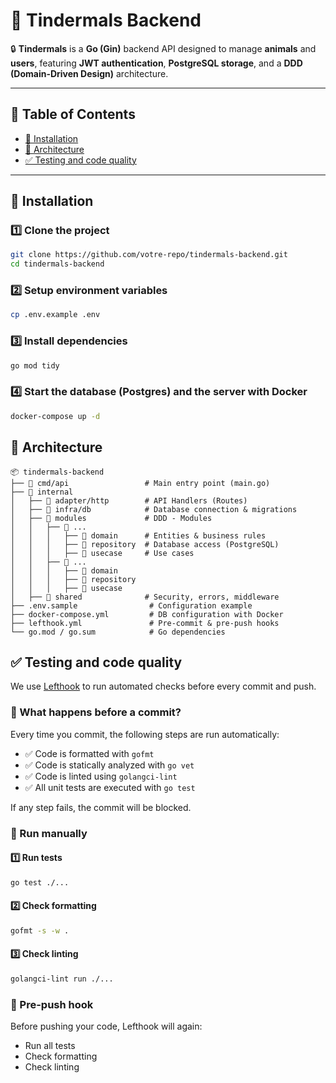 # 🐾 Tindermals Backend

🔒 **Tindermals** is a **Go (Gin)** backend API designed to manage **animals** and **users**, featuring **JWT authentication**, **PostgreSQL storage**, and a **DDD (Domain-Driven Design)** architecture.

---
## 📌 Table of Contents
- [🚀 Installation](#-installation)
- [📂 Architecture](#-architecture)
- [✅ Testing and code quality](#-testing-and-code-quality)
---

## 🚀 Installation

### 1️⃣ **Clone the project**
```sh
git clone https://github.com/votre-repo/tindermals-backend.git
cd tindermals-backend
```
### 2️⃣ Setup environment variables
```sh
cp .env.example .env
```
### 3️⃣ Install dependencies
```sh
go mod tidy
```
### 4️⃣ Start the database (Postgres) and the server with Docker
```sh
docker-compose up -d
```
## 📂 Architecture
```
📦 tindermals-backend
├── 📁 cmd/api                 # Main entry point (main.go)
├── 📁 internal
│   ├── 📁 adapter/http        # API Handlers (Routes)
│   ├── 📁 infra/db            # Database connection & migrations
│   ├── 📁 modules             # DDD - Modules
│   │   ├── 📁 ...
│   │   │   ├── 📁 domain      # Entities & business rules
│   │   │   ├── 📁 repository  # Database access (PostgreSQL)
│   │   │   ├── 📁 usecase     # Use cases
│   │   ├── 📁 ...
│   │   │   ├── 📁 domain
│   │   │   ├── 📁 repository
│   │   │   ├── 📁 usecase
│   ├── 📁 shared              # Security, errors, middleware
├── .env.sample                # Configuration example
├── docker-compose.yml         # DB configuration with Docker
├── lefthook.yml               # Pre-commit & pre-push hooks
└── go.mod / go.sum            # Go dependencies
```
## ✅ Testing and code quality
We use [Lefthook](https://github.com/evilmartians/lefthook) to run automated checks before every commit and push.

### 🔁 What happens before a commit?

Every time you commit, the following steps are run automatically:

- ✅ Code is formatted with `gofmt`
- ✅ Code is statically analyzed with `go vet`
- ✅ Code is linted using `golangci-lint`
- ✅ All unit tests are executed with `go test`

If any step fails, the commit will be blocked.

### 🧪 Run manually
#### 1️⃣ **Run tests**
```sh
go test ./...
```
#### 2️⃣ **Check formatting**
```sh
gofmt -s -w .
```
#### 3️⃣ **Check linting**
```sh
golangci-lint run ./...
```

### 🚀 Pre-push hook
Before pushing your code, Lefthook will again:
- Run all tests
- Check formatting
- Check linting